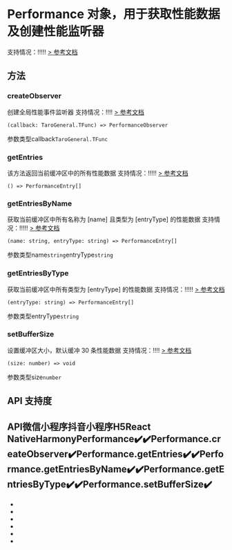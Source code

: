 # Performance 对象，用于获取性能数据及创建性能监听器
支持情况：!!!!!
[> 参考文档
](https://developers.weixin.qq.com/miniprogram/dev/api/base/performance/Performance.html)
## 方法[​](index.html#方法)
### createObserver[​](index.html#createobserver)
创建全局性能事件监听器
支持情况：!!!!
[> 参考文档
](https://developers.weixin.qq.com/miniprogram/dev/api/base/performance/Performance.createObserver.html)
```tsx
(callback: TaroGeneral.TFunc) => PerformanceObserver
```
参数类型callback`TaroGeneral.TFunc`
### getEntries[​](index.html#getentries)
该方法返回当前缓冲区中的所有性能数据
支持情况：!!!!!
[> 参考文档
](https://developers.weixin.qq.com/miniprogram/dev/api/base/performance/Performance.getEntries.html)
```tsx
() => PerformanceEntry[]
```

### getEntriesByName[​](index.html#getentriesbyname)
获取当前缓冲区中所有名称为 [name] 且类型为 [entryType] 的性能数据
支持情况：!!!!!
[> 参考文档
](https://developers.weixin.qq.com/miniprogram/dev/api/base/performance/Performance.getEntriesByName.html)
```tsx
(name: string, entryType: string) => PerformanceEntry[]
```
参数类型name`string`entryType`string`
### getEntriesByType[​](index.html#getentriesbytype)
获取当前缓冲区中所有类型为 [entryType] 的性能数据
支持情况：!!!!!
[> 参考文档
](https://developers.weixin.qq.com/miniprogram/dev/api/base/performance/Performance.getEntriesByType.html)
```tsx
(entryType: string) => PerformanceEntry[]
```
参数类型entryType`string`
### setBufferSize[​](index.html#setbuffersize)
设置缓冲区大小，默认缓冲 30 条性能数据
支持情况：!!!!
[> 参考文档
](https://developers.weixin.qq.com/miniprogram/dev/api/base/performance/Performance.setBufferSize.html)
```tsx
(size: number) => void
```
参数类型size`number`
## API 支持度[​](index.html#api-支持度)
API微信小程序抖音小程序H5React NativeHarmonyPerformance✔️✔️Performance.createObserver✔️Performance.getEntries✔️✔️Performance.getEntriesByName✔️✔️Performance.getEntriesByType✔️✔️Performance.setBufferSize✔️
- 

- 
- 
- 
- 
- 

-
